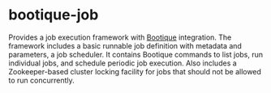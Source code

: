 # bootique-job
Provides a job execution framework with [Bootique](https://github.com/nhl/bootique) integration. The framework includes a basic runnable job definition with metadata and parameters, a job scheduler. It contains Bootique commands to list jobs, run individual jobs, and schedule periodic job execution. Also includes a Zookeeper-based cluster locking facility for jobs that should not be allowed to run concurrently.
